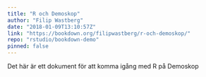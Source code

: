 ```yaml
---
title: "R och Demoskop"
author: "Filip Wastberg"
date: "2018-01-09T13:10:57Z"
link: "https://bookdown.org/filipwastberg/r-och-demoskop/"
repo: "rstudio/bookdown-demo"
pinned: false
---
```


Det här är ett dokument för att komma igång med R på Demoskop
